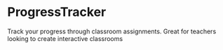# ProgressTracker
Track your progress through classroom assignments.
Great for teachers looking to create interactive classrooms
